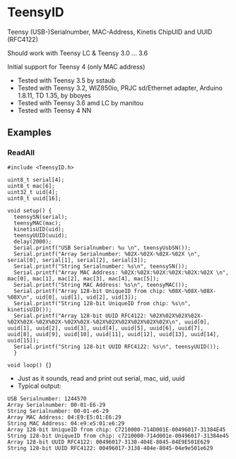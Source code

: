 # TeensyID
Teensy (USB-)Serialnumber, MAC-Address, Kinetis ChipUID and UUID (RFC4122)

Should work with Teensy LC & Teensy 3.0 ... 3.6

Initial support for Teensy 4 (only MAC address)

- Tested with Teensy 3.5 by sstaub
- Tested with Teensy 3.2, WIZ850io, PRJC sd/Ethernet adapter, Arduino 1.8.11, TD 1.35, by bboyes
- Tested with Teensy 3.6 amd LC by manitou
- Tested with Teensy 4 NN

## Examples
### ReadAll

```
#include <TeensyID.h>

uint8_t serial[4];
uint8_t mac[6];
uint32_t uid[4];
uint8_t uuid[16];

void setup() {
  teensySN(serial);
  teensyMAC(mac);
  kinetisUID(uid);
  teensyUUID(uuid);
  delay(2000);
  Serial.printf("USB Serialnumber: %u \n", teensyUsbSN());
  Serial.printf("Array Serialnumber: %02X-%02X-%02X-%02X \n", serial[0], serial[1], serial[2], serial[3]);
  Serial.printf("String Serialnumber: %s\n", teensySN());
  Serial.printf("Array MAC Address: %02X:%02X:%02X:%02X:%02X:%02X \n", mac[0], mac[1], mac[2], mac[3], mac[4], mac[5]);
  Serial.printf("String MAC Address: %s\n", teensyMAC());
  Serial.printf("Array 128-bit UniqueID from chip: %08X-%08X-%08X-%08X\n", uid[0], uid[1], uid[2], uid[3]);
  Serial.printf("String 128-bit UniqueID from chip: %s\n", kinetisUID());
  Serial.printf("Array 128-bit UUID RFC4122: %02X%02X%02X%02X-%02X%02X-%02X%02X-%02X%02X-%02X%02X%02X%02X%02X%02X\n", uuid[0], uuid[1], uuid[2], uuid[3], uuid[4], uuid[5], uuid[6], uuid[7], uuid[8], uuid[9], uuid[10], uuid[11], uuid[12], uuid[13], uuid[14], uuid[15]);
  Serial.printf("String 128-bit UUID RFC4122: %s\n", teensyUUID());
  }

void loop() {}
```

- Just as it sounds, read and print out serial, mac, uid, uuid 
- Typical output:
```
USB Serialnumber: 1244570 
Array Serialnumber: 00-01-E6-29 
String Serialnumber: 00-01-e6-29
Array MAC Address: 04:E9:E5:01:E6:29 
String MAC Address: 04:e9:e5:01:e6:29
Array 128-bit UniqueID from chip: C7210000-714D001E-00496017-31384E45
String 128-bit UniqueID from chip: c7210000-714d001e-00496017-31384e45
Array 128-bit UUID RFC4122: 00496017-3138-404E-8045-04E9E501E629
String 128-bit UUID RFC4122: 00496017-3138-404e-8045-04e9e501e629
```

